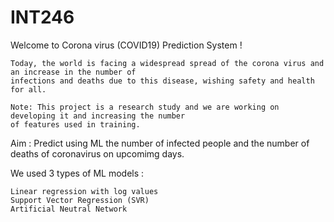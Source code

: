 # INT246

Welcome to Corona virus (COVID19) Prediction System !

    Today, the world is facing a widespread spread of the corona virus and an increase in the number of
    infections and deaths due to this disease, wishing safety and health for all.

    Note: This project is a research study and we are working on developing it and increasing the number
    of features used in training.


Aim : Predict using ML the number of infected people and the number of deaths of coronavirus on upcomimg days.

We used 3 types of ML models :

    Linear regression with log values
    Support Vector Regression (SVR)
    Artificial Neutral Network
